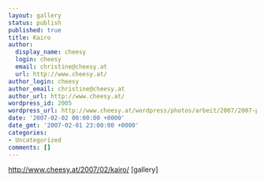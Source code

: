 ```yaml
---
layout: gallery
status: publish
published: true
title: Kairo
author:
  display_name: cheesy
  login: cheesy
  email: christine@cheesy.at
  url: http://www.cheesy.at/
author_login: cheesy
author_email: christine@cheesy.at
author_url: http://www.cheesy.at/
wordpress_id: 2005
wordpress_url: http://www.cheesy.at/wordpress/photos/arbeit/2007/2007-peptec1/cairo/
date: '2007-02-02 00:00:00 +0000'
date_gmt: '2007-02-01 23:00:00 +0000'
categories:
- Uncategorized
comments: []
---
```

http://www.cheesy.at/2007/02/kairo/
[gallery]<!--:-->
